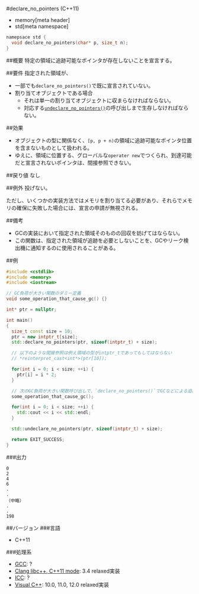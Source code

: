 #declare_no_pointers (C++11)
* memory[meta header]
* std[meta namespace]

```cpp
namepsace std {
  void declare_no_pointers(char* p, size_t n);
}
```

##概要
特定の領域に追跡可能なポインタが存在しないことを宣言する。


##要件
指定された領域が、

- 一部でも`declare_no_pointers()`で既に宣言されていない。
- 割り当てオブジェクトである場合
    - それは単一の割り当てオブジェクトに収まらなければならない。
    - 対応する[`undeclare_no_pointers()`](./undeclare_no_pointers.md)の呼び出しまで生存しなければならない。


##効果
- オブジェクトの型に関係なく、`[p, p + n)`の領域に追跡可能なポインタ位置を含まないものとして扱われる。
- ゆえに、領域に位置する、グローバルな`operater new`でつくられ、到達可能だと宣言されないポインタは、間接参照できない。


##戻り値
なし


##例外
投げない。

ただし、いくつかの実装方法ではメモリを割り当てる必要があり、それらでメモリの確保に失敗した場合には、宣言の申請が無視される。


##備考
- GCの実装において指定された領域そのものの回収を妨げてはならない。
- この関数は、指定された領域が追跡を必要としないことを、GCやリーク検出機に通知するのに使用されることがある。


##例
```cpp
#include <cstdlib>
#include <memory>
#include <iostream>

// GC負荷が大きい関数のダミー定義
void some_operation_that_cause_gc() {}

int* ptr = nullptr;

int main()
{
  size_t const size = 10;
  ptr = new intptr_t[size];
  std::declare_no_pointers(ptr, sizeof(intptr_t) + size);

  // 以下のような間接参照は例え領域の型がintptr_tであってもしてはならない
  // *reinterpret_cast<int*>(ptr[10]);

  for(int i = 0; i < size; ++i) {
    ptr[i] = i * 2;
  }

  // 次のGC負荷が大きい関数呼び出しで、`declare_no_pointers()`でGCなどによる追跡が若干軽くなる
  some_operation_that_cause_gc();

  for(int i = 0; i < size; ++i) {
    std::cout << i << std::endl;
  }

  std::undeclare_no_pointers(ptr, sizeof(intptr_t) + size);

  return EXIT_SUCCESS;
}
```

###出力
```
0
2
4
6
.
.
（中略）
.
.
198
```

##バージョン
###言語
- C++11

###処理系
- [GCC](/implementation.md#gcc): ?
- [Clang libc++, C++11 mode](/implementation.md#clang): 3.4 relaxed実装
- [ICC](/implementation.md#icc): ?
- [Visual C++](/implementation.md#visual_cpp): 10.0, 11.0, 12.0 relaxed実装
